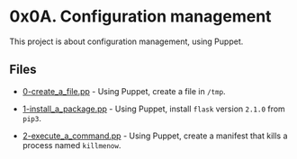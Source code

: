 # 0x0A. Configuration management

This project is about configuration management, using Puppet.

## Files

- [0-create_a_file.pp](0-create_a_file.pp) - Using Puppet, create a file in `/tmp`.

- [1-install_a_package.pp](1-install_a_package.pp) - Using Puppet, install `flask` version `2.1.0` from `pip3`.

- [2-execute_a_command.pp](2-execute_a_command.pp) - Using Puppet, create a manifest that kills a process named `killmenow`.
